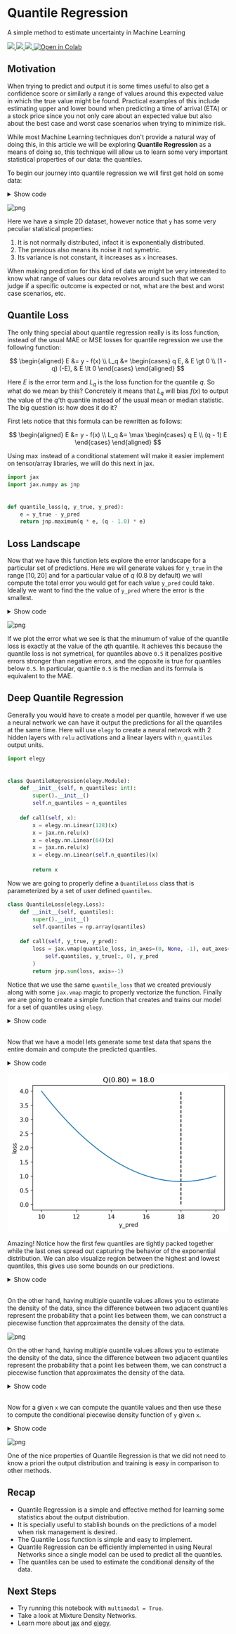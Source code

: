 # Quantile Regression
A simple method to estimate uncertainty in Machine Learning

<a href="https://github.com/cgarciae/quantile-regression" target="_parent">
    <img src="https://img.shields.io/badge/R-Open%20Repo-blue"/>
</a>
<a href="https://hackmd.io/@cgarciae/quantile-regression" target="_parent">
    <img src="https://img.shields.io/badge/B-Open%20Blog-blue"/>
</a>
<a href="https://hackmd.io/@cgarciae/quantile-regression-presentation#/" target="_parent">
    <img src="https://img.shields.io/badge/S-Open%20Slides-blue"/>
</a>
<a href="https://colab.research.google.com/github/cgarciae/quantile-regression/blob/master/main.ipynb" target="_parent">
    <img src="https://colab.research.google.com/assets/colab-badge.svg" alt="Open in Colab"/>
</a>

## Motivation
When trying to predict and output it is some times useful to also get a confidence score
or similarly a range of values around this expected value in which the true value might be found. 
Practical examples of this include estimating upper and lower bound when predicting a 
time of arrival (ETA) or a stock price since you not only care about an expected value 
but also about the best case and worst case scenarios when trying to minimize risk.

While most Machine Learning techniques don't provide a natural way of doing this, 
in this article we will be exploring **Quantile Regression** as a means of doing so, 
this technique will allow us to learn some very important statistical properties 
of our data: the quantiles.

To begin our journey into quantile regression we will first get hold on some data:

<details>
<summary markdown="span">Show code</summary>

```python
import numpy as np
import matplotlib.pyplot as plt

plt.rcParams["figure.dpi"] = 300
plt.rcParams["figure.facecolor"] = "white"
np.random.seed(69)


def create_data(multimodal: bool):
    x = np.random.uniform(0.3, 10, 1000)
    y = np.log(x) + np.random.exponential(0.1 + x / 20.0)

    if multimodal:
        x = np.concatenate([x, np.random.uniform(5, 10, 500)])
        y = np.concatenate([y, np.random.normal(6.0, 0.3, 500)])

    return x[..., None], y[..., None]


multimodal: bool = False

x, y = create_data(multimodal)

plt.scatter(x[..., 0], y[..., 0], s=20, facecolors="none", edgecolors="k")
plt.show()
```
</details>

![png](https://raw.githubusercontent.com/cgarciae/quantile-regression/master/main_files/main_1_0.png)    

Here we have a simple 2D dataset, however notice that `y` has some very peculiar statistical properties:

1. It is not normally distributed, infact it is exponentially distributed.
2. The previous also means its noise it not symetric. 
3. Its variance is not constant, it increases as `x` increases.

When making prediction for this kind of data we might be very interested to know what range of values our data revolves around such that we can judge  if a specific outcome is expected or not, what are the best and worst case scenarios, etc.

## Quantile Loss
The only thing special about quantile regression really is its loss function, instead of the usual MAE or MSE losses for quantile regression we use the following function:

$$
\begin{aligned}
    E &= y - f(x) \\
    L_q &= \begin{cases}
        q  E,     &    E \gt 0  \\
        (1 - q) (-E), &    E \lt 0
    \end{cases}
\end{aligned}
$$

Here $E$ is the error term and $L_q$ is the loss function for the quantile $q$. So what do we mean by this? Concretely it means that $L_q$ will bias $f(x)$ to output the value of the $q$'th quantile instead of the usual mean or median statistic. The big question is: how does it do it?

First lets notice that this formula can be rewritten as follows:

$$
\begin{aligned}
    E &= y - f(x) \\
    L_q &= \max \begin{cases}
        q  E   \\
        (q - 1) E
    \end{cases}
\end{aligned}
$$

Using $\max$ instead of a conditional statement will make it easier implement on tensor/array libraries, we will do this next in jax.


```python
import jax
import jax.numpy as jnp


def quantile_loss(q, y_true, y_pred):
    e = y_true - y_pred
    return jnp.maximum(q * e, (q - 1.0) * e)
```

## Loss Landscape
Now that we have this function lets explore the error landscape for a particular set of predictions. Here we will generate values for `y_true` in the range $[10, 20]$ and for a particular value of $q$ (0.8 by default) we will compute the total error you would get for each value `y_pred` could take. Ideally we want to find the the value of `y_pred` where the error is the smallest.

<details>
<summary markdown="span">Show code</summary>

```python
def calculate_error(q):
    y_true = np.linspace(10, 20, 100)
    y_pred = np.linspace(10, 20, 200)

    loss = jax.vmap(quantile_loss, in_axes=(None, None, 0))(q, y_true, y_pred)
    loss = loss.mean(axis=1)

    return y_true, y_pred, loss


q = 0.8
y_true, y_pred, loss = calculate_error(q)
q_true = np.quantile(y_true, q)

plt.plot(y_pred, loss)
plt.vlines(q_true, 0, loss.max(), linestyles="dashed", colors="k")
plt.gca().set_xlabel("y_pred")
plt.gca().set_ylabel("loss")
plt.title(f"Q({q:.2f}) = {q_true:.1f}")
plt.show()
```
</details>
    
![png](https://raw.githubusercontent.com/cgarciae/quantile-regression/master/main_files/main_5_1.png)

If we plot the error what we see is that the minumum of value of the quantile loss is exactly at the value of the $q$th quantile. It achieves this because the quantile loss is not symetrical, for quantiles above `0.5` it penalizes positive  errors stronger than negative errors, and the opposite is true for quantiles below `0.5`. In particular, quantile `0.5` is the median and its formula is equivalent to the MAE.

## Deep Quantile Regression

Generally you would have to create a model per quantile, however if we use a neural network we can have it output the predictions for all the quantiles at the same time. Here will use `elegy` to create a neural network with 2 hidden layers with `relu` activations and a linear layers with `n_quantiles` output units.


```python
import elegy


class QuantileRegression(elegy.Module):
    def __init__(self, n_quantiles: int):
        super().__init__()
        self.n_quantiles = n_quantiles

    def call(self, x):
        x = elegy.nn.Linear(128)(x)
        x = jax.nn.relu(x)
        x = elegy.nn.Linear(64)(x)
        x = jax.nn.relu(x)
        x = elegy.nn.Linear(self.n_quantiles)(x)

        return x
```

Now we are going to properly define a `QuantileLoss` class that is parameterized by
a set of user defined `quantiles`.


```python
class QuantileLoss(elegy.Loss):
    def __init__(self, quantiles):
        super().__init__()
        self.quantiles = np.array(quantiles)

    def call(self, y_true, y_pred):
        loss = jax.vmap(quantile_loss, in_axes=(0, None, -1), out_axes=1)(
            self.quantiles, y_true[:, 0], y_pred
        )
        return jnp.sum(loss, axis=-1)
```

Notice that we use the same `quantile_loss` that we created previously along with some `jax.vmap` magic to properly vectorize the function. Finally we are going to create a simple function that creates and trains our model for a set of quantiles using `elegy`.

<details>
<summary markdown="span">Show code</summary>

```python
import optax


def train_model(quantiles, epochs: int, lr: float, eager: bool):
    model = elegy.Model(
        QuantileRegression(n_quantiles=len(quantiles)),
        loss=QuantileLoss(quantiles),
        optimizer=optax.adamw(lr),
        run_eagerly=eager,
    )
    model.init(x, y)
    model.summary(x)

    model.fit(x, y, epochs=epochs, batch_size=64, verbose=0)

    return model


if not multimodal:
    quantiles = (0.05, 0.1, 0.3, 0.5, 0.7, 0.9, 0.95)
else:
    quantiles = np.linspace(0.05, 0.95, 9)

model = train_model(quantiles=quantiles, epochs=3001, lr=1e-4, eager=False)
```



<pre style="white-space:pre;overflow-x:auto;line-height:normal;font-family:Menlo,'DejaVu Sans Mono',consolas,'Courier New',monospace">┏━━━━━━━━━━━━━━━━━━━━━━━━━━━━━━┳━━━━━━━━━━━━━━━━━━━━━━┳━━━━━━━━━━━━━━━━━━┳━━━━━━━━━━━━━━━┓
┃<span style="font-weight: bold"> Layer                        </span>┃<span style="font-weight: bold"> Outputs Shape        </span>┃<span style="font-weight: bold"> Trainable        </span>┃<span style="font-weight: bold"> Non-trainable </span>┃
┃                              ┃                      ┃<span style="font-weight: bold"> Parameters       </span>┃<span style="font-weight: bold"> Parameters    </span>┃
┡━━━━━━━━━━━━━━━━━━━━━━━━━━━━━━╇━━━━━━━━━━━━━━━━━━━━━━╇━━━━━━━━━━━━━━━━━━╇━━━━━━━━━━━━━━━┩
│ Inputs                       │ (1000, 1)    <span style="color: #7f7f7f; text-decoration-color: #7f7f7f">float64</span> │                  │               │
├──────────────────────────────┼──────────────────────┼──────────────────┼───────────────┤
│ linear    <span style="color: #7f7f7f; text-decoration-color: #7f7f7f">Linear</span>             │ (1000, 128)  <span style="color: #7f7f7f; text-decoration-color: #7f7f7f">float32</span> │ <span style="color: #008000; text-decoration-color: #008000">256</span>      <span style="color: #7f7f7f; text-decoration-color: #7f7f7f">1.0 KB</span>  │               │
├──────────────────────────────┼──────────────────────┼──────────────────┼───────────────┤
│ linear_1  <span style="color: #7f7f7f; text-decoration-color: #7f7f7f">Linear</span>             │ (1000, 64)   <span style="color: #7f7f7f; text-decoration-color: #7f7f7f">float32</span> │ <span style="color: #008000; text-decoration-color: #008000">8,256</span>    <span style="color: #7f7f7f; text-decoration-color: #7f7f7f">33.0 KB</span> │               │
├──────────────────────────────┼──────────────────────┼──────────────────┼───────────────┤
│ linear_2  <span style="color: #7f7f7f; text-decoration-color: #7f7f7f">Linear</span>             │ (1000, 7)    <span style="color: #7f7f7f; text-decoration-color: #7f7f7f">float32</span> │ <span style="color: #008000; text-decoration-color: #008000">455</span>      <span style="color: #7f7f7f; text-decoration-color: #7f7f7f">1.8 KB</span>  │               │
├──────────────────────────────┼──────────────────────┼──────────────────┼───────────────┤
│ *         <span style="color: #7f7f7f; text-decoration-color: #7f7f7f">QuantileRegression</span> │ (1000, 7)    <span style="color: #7f7f7f; text-decoration-color: #7f7f7f">float32</span> │                  │               │
├──────────────────────────────┼──────────────────────┼──────────────────┼───────────────┤
│<span style="font-weight: bold">                              </span>│<span style="font-weight: bold">                Total </span>│<span style="font-weight: bold"> </span><span style="color: #008000; text-decoration-color: #008000; font-weight: bold">8,967</span><span style="font-weight: bold">    </span><span style="color: #7f7f7f; text-decoration-color: #7f7f7f; font-weight: bold">35.9 KB</span><span style="font-weight: bold"> </span>│<span style="font-weight: bold">               </span>│
└──────────────────────────────┴──────────────────────┴──────────────────┴───────────────┘
<span style="font-weight: bold">                                                                                          </span>
<span style="font-weight: bold">                            Total Parameters: </span><span style="color: #008000; text-decoration-color: #008000; font-weight: bold">8,967</span><span style="font-weight: bold">   </span><span style="color: #7f7f7f; text-decoration-color: #7f7f7f; font-weight: bold">35.9 KB</span><span style="font-weight: bold">                             </span>
</pre>

</details>
<br>

Now that we have a model lets generate some test data that spans the entire domain and compute the predicted quantiles.

<details>
<summary markdown="span">Show code</summary>

```python
x_test = np.linspace(x.min(), x.max(), 100)
y_pred = model.predict(x_test[..., None])

plt.scatter(x, y, s=20, facecolors="none", edgecolors="k")

for i, q_values in enumerate(np.split(y_pred, len(quantiles), axis=-1)):
    plt.plot(x_test, q_values[:, 0], linewidth=2, label=f"Q({quantiles[i]:.2f})")

plt.legend()
plt.show()
```
</details>


![png](https://raw.githubusercontent.com/cgarciae/quantile-regression/master/main_files/main_13_0.png)

Amazing! Notice how the first few quantiles are tightly packed together while the last ones spread out capturing the behavior of the exponential distribution. We can also visualize region between the highest and lowest quantiles, this gives use some bounds on our predictions.

<details>
<summary markdown="span">Show code</summary>

```python
median_idx = np.where(np.isclose(quantiles, 0.5))[0]

plt.fill_between(x_test, y_pred[:, -1], y_pred[:, 0], alpha=0.5, color="b")
plt.scatter(x, y, s=20, facecolors="none", edgecolors="k")
plt.plot(
    x_test,
    y_pred[:, median_idx],
    color="r",
    linestyle="dashed",
    label="median",
)
plt.legend()
plt.show()
```
</details>
<br>

On the other hand, having multiple quantile values allows you to estimate the density of the data, since the difference between two adjacent quantiles represent the probability that a point lies between them, we can construct a piecewise function that approximates the density of the data.

    
![png](https://raw.githubusercontent.com/cgarciae/quantile-regression/master/main_files/main_15_0.png)


On the other hand, having multiple quantile values allows you to estimate the density of the data, since the difference between two adjacent quantiles represent the probability that a point lies between them, we can construct a piecewise function that approximates the density of the data.

<details>
<summary markdown="span">Show code</summary>

```python
def get_pdf(quantiles, q_values):
    densities = []

    for i in range(len(quantiles) - 1):
        area = quantiles[i + 1] - quantiles[i]
        b = q_values[i + 1] - q_values[i]
        a = area / b

        densities.append(a)

    return densities


def piecewise(xs):
    return [xs[i + j] for i in range(len(xs) - 1) for j in range(2)]


def doubled(xs):
    return [np.clip(xs[i], 0, 3) for i in range(len(xs)) for _ in range(2)]
```
</details>
<br>

Now for a given `x` we can compute the quantile values and then use these to compute the conditional piecewise density function of `y` given `x`.

<details>
<summary markdown="span">Show code</summary>

```python
xi = 7.0

q_values = model.predict(np.array([[xi]]))[0].tolist()

densities = get_pdf(quantiles, q_values)

plt.title(f"x = {xi}")
plt.fill_between(piecewise(q_values), 0, doubled(densities))
# plt.fill_between(q_values, 0, densities + [0])
# plt.plot(q_values, densities + [0], color="k")
plt.xlim(0, y.max())
plt.gca().set_xlabel("y")
plt.gca().set_ylabel("p(y)")
plt.show()
```
</details>
    
![png](https://raw.githubusercontent.com/cgarciae/quantile-regression/master/main_files/main_19_0.png)


One of the nice properties of Quantile Regression is that we did not need to know a priori the output distribution and training is easy in comparison to other methods.

## Recap
* Quantile Regression is a simple and effective method for learning some statistics
about the output distribution.
* It is specially useful to stablish bounds on the predictions of a model when risk management is desired.
* The Quantile Loss function is simple and easy to implement.
* Quantile Regression can be efficiently implemented in using Neural Networks since a single model can be used to predict all the quantiles.
* The quantiles can be used to estimate the conditional density of the data.

## Next Steps
* Try running this notebook with `multimodal = True`.
* Take a look at Mixture Density Networks.
* Learn more about [jax](https://github.com/google/jax) and [elegy](https://github.com/poets-ai/elegy).
